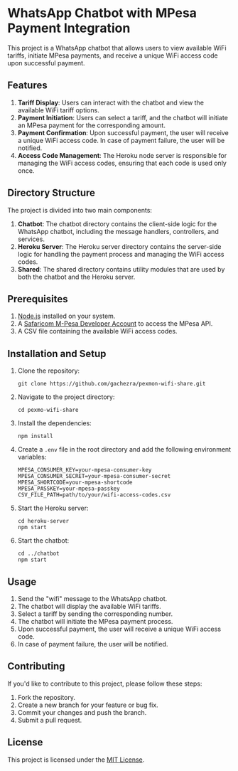 # WhatsApp Chatbot with MPesa Payment Integration

This project is a WhatsApp chatbot that allows users to view available WiFi tariffs, initiate MPesa payments, and receive a unique WiFi access code upon successful payment.

## Features

1. **Tariff Display**: Users can interact with the chatbot and view the available WiFi tariff options.
2. **Payment Initiation**: Users can select a tariff, and the chatbot will initiate an MPesa payment for the corresponding amount.
3. **Payment Confirmation**: Upon successful payment, the user will receive a unique WiFi access code. In case of payment failure, the user will be notified.
4. **Access Code Management**: The Heroku node server is responsible for managing the WiFi access codes, ensuring that each code is used only once.

## Directory Structure

The project is divided into two main components:

1. **Chatbot**: The chatbot directory contains the client-side logic for the WhatsApp chatbot, including the message handlers, controllers, and services.
2. **Heroku Server**: The Heroku server directory contains the server-side logic for handling the payment process and managing the WiFi access codes.
3. **Shared**: The shared directory contains utility modules that are used by both the chatbot and the Heroku server.

## Prerequisites

1. [Node.js](https://nodejs.org/) installed on your system.
2. A [Safaricom M-Pesa Developer Account](https://developer.safaricom.co.ke/) to access the MPesa API.
3. A CSV file containing the available WiFi access codes.

## Installation and Setup

1. Clone the repository:
   ```
   git clone https://github.com/gachezra/pexmon-wifi-share.git
   ```
2. Navigate to the project directory:
   ```
   cd pexmo-wifi-share
   ```
3. Install the dependencies:
   ```
   npm install
   ```
4. Create a `.env` file in the root directory and add the following environment variables:
   ```
   MPESA_CONSUMER_KEY=your-mpesa-consumer-key
   MPESA_CONSUMER_SECRET=your-mpesa-consumer-secret
   MPESA_SHORTCODE=your-mpesa-shortcode
   MPESA_PASSKEY=your-mpesa-passkey
   CSV_FILE_PATH=path/to/your/wifi-access-codes.csv
   ```
5. Start the Heroku server:
   ```
   cd heroku-server
   npm start
   ```
6. Start the chatbot:
   ```
   cd ../chatbot
   npm start
   ```

## Usage

1. Send the "wifi" message to the WhatsApp chatbot.
2. The chatbot will display the available WiFi tariffs.
3. Select a tariff by sending the corresponding number.
4. The chatbot will initiate the MPesa payment process.
5. Upon successful payment, the user will receive a unique WiFi access code.
6. In case of payment failure, the user will be notified.

## Contributing

If you'd like to contribute to this project, please follow these steps:

1. Fork the repository.
2. Create a new branch for your feature or bug fix.
3. Commit your changes and push the branch.
4. Submit a pull request.

## License

This project is licensed under the [MIT License](LICENSE).
